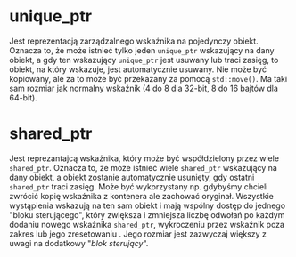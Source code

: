 # unique_ptr
Jest reprezentacją zarządzalnego wskaźnika na pojedynczy obiekt. Oznacza to, że może istnieć tylko jeden `unique_ptr` wskazujący na dany obiekt, a gdy ten wskazujący `unique_ptr` jest usuwany lub traci zasięg, to obiekt, na który wskazuje, jest automatycznie usuwany.  Nie może być kopiowany, ale za to może być przekazany za pomocą `std::move()`. Ma taki sam rozmiar jak normalny wskaźnik (4 do 8 dla 32-bit, 8 do 16 bajtów dla 64-bit).

# shared_ptr

Jest reprezantajcą wskaźnika, który może być współdzielony przez wiele `shared_ptr`. Oznacza to, że może istnieć wiele `shared_ptr` wskazujący na dany obiekt, a obiekt zostanie automatycznie usunięty, gdy ostatni  `shared_ptr` traci zasięg. Może być wykorzystany np. gdybyśmy chcieli zwrócić kopię wskaźnika z kontenera ale zachować oryginał. Wszystkie wystąpienia wskazują na ten sam obiekt i mają wspólny dostęp do jednego "bloku sterującego", który zwiększa i zmniejsza liczbę odwołań po każdym dodaniu nowego wskaźnika `shared_ptr`, wykroczeniu przez wskaźnik poza zakres lub jego zresetowaniu . Jego rozmiar jest zazwyczaj większy z uwagi na dodatkowy "*blok sterujący*".
